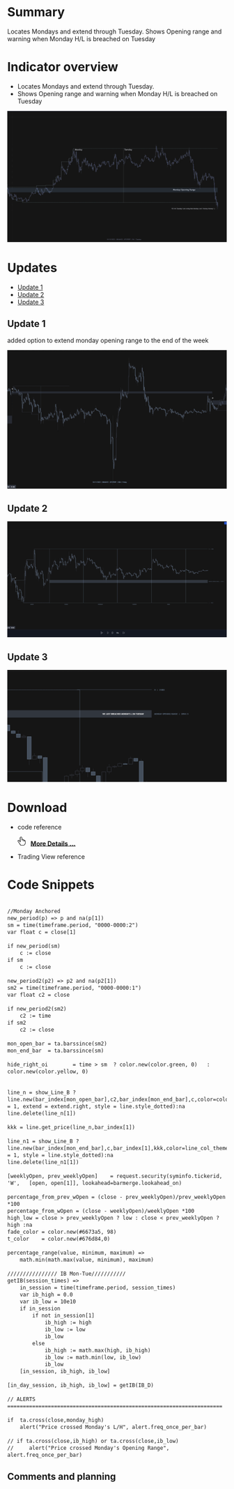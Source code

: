 # Summary 
Locates Mondays and extend through Tuesday. Shows Opening range and warning when Monday H/L is breached on Tuesday 

# Indicator overview
* Locates Mondays and extend through Tuesday. 
* Shows Opening range and warning when Monday H/L is breached on Tuesday 

![description](./assets/monday_script_v1/description.png?raw=true)

# Updates
- [Update 1](#update1)
- [Update 2](#update2)
- [Update 3](#update3)

## Update 1

added option to extend monday opening range to the end of the week

![update1](./assets/monday_script_v1/update_01.png)

## Update 2

![update2](./assets/monday_script_v1/update_02.png)

## Update 3

![update3](./assets/monday_script_v1/update_03.png)

# Download
* code reference

    <p align="left">
		<img  width="18" src="general/assets/cursor-hand-icon.png"> 
		&nbsp;
		<a href="scripts/jo-pippin/monday_script_v1.pine" > <b> More Details ... </b> </a>
	</p>

* Trading View reference 

# Code Snippets

```pine

//Monday Anchored
new_period(p) => p and na(p[1])
sm = time(timeframe.period, "0000-0000:2")
var float c = close[1]

if new_period(sm)
    c := close   
if sm
    c := close

new_period2(p2) => p2 and na(p2[1])
sm2 = time(timeframe.period, "0000-0000:1")
var float c2 = close

if new_period2(sm2)
    c2 := time   
if sm2
    c2 := close     

mon_open_bar = ta.barssince(sm2)
mon_end_bar  = ta.barssince(sm)    

hide_right_oi        = time > sm  ? color.new(color.green, 0)   : color.new(color.yellow, 0) 


line_n = show_Line_B ? line.new(bar_index[mon_open_bar],c2,bar_index[mon_end_bar],c,color=color.new(color.green,100),width = 1, extend = extend.right, style = line.style_dotted):na
line.delete(line_n[1])

kkk = line.get_price(line_n,bar_index[1])

line_n1 = show_Line_B ? line.new(bar_index[mon_end_bar],c,bar_index[1],kkk,color=line_col_theme,width = 1, style = line.style_dotted):na
line.delete(line_n1[1])

[weeklyOpen, prev_weeklyOpen]    = request.security(syminfo.tickerid, 'W',   [open, open[1]], lookahead=barmerge.lookahead_on)

percentage_from_prev_wOpen = (close - prev_weeklyOpen)/prev_weeklyOpen *100
percentage_from_wOpen = (close - weeklyOpen)/weeklyOpen *100
high_low = close > prev_weeklyOpen ? low : close < prev_weeklyOpen ? high :na
fade_color = color.new(#6673a5, 98)
t_color    = color.new(#676d84,0)

percentage_range(value, minimum, maximum) =>
    math.min(math.max(value, minimum), maximum)
	
//////////////// IB Mon-Tue///////////
getIB(session_times) =>
    in_session = time(timeframe.period, session_times)
    var ib_high = 0.0
    var ib_low = 10e10
    if in_session
        if not in_session[1]
            ib_high := high
            ib_low := low
            ib_low
        else
            ib_high := math.max(high, ib_high)
            ib_low := math.min(low, ib_low)
            ib_low
    [in_session, ib_high, ib_low]

[in_day_session, ib_high, ib_low] = getIB(IB_D)

// ALERTS =====================================================================

if  ta.cross(close,monday_high) 
    alert("Price crossed Monday's L/H", alert.freq_once_per_bar)

// if ta.cross(close,ib_high) or ta.cross(close,ib_low)
//     alert("Price crossed Monday's Opening Range", alert.freq_once_per_bar)

```

## Comments and planning